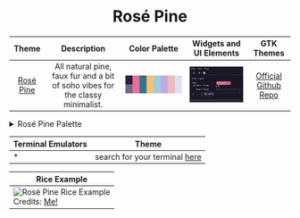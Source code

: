 <h1 align="center">Rosé Pine</h1>

| Theme | Description | Color Palette | Widgets and UI Elements | GTK Themes |
| :---: | :---: | :---: | :---: | :---: |
| [Rosé Pine](https://rosepinetheme.com/) | All natural pine, faux fur and a bit of soho vibes for the classy minimalist. | ![Rosé Pine Palette](./rosepine_palette.png) | ![Widgets and UI Elements](./rosepine.png) | [Official Github Repo](https://github.com/rose-pine/gtk) |

<details>
<summary>Rosé Pine Palette</summary>

| Code | Colour             | Hex       | Code | Colour | Hex       |
|------|--------------------|-----------|------|--------------------|-----------|
| 1    | Background         | `#26233A` | 9  	 | Background-bright  | `#6E6A86` |
| 2    | Love               | `#EB6F92` | -	 	 | -									|						|
| 3    | Pine               | `#31748F` | -    | -									|						|
| 4    | Gold	              | `#F6C177` |	-	   | -									|						|
| 5    | Foam               | `#9CCFD8` |	-	   | -									|						|
| 6    | Iris	            	| `#C4A7E7` |	-	   | -									|						|	
| 7    | Rose               | `#EBBCBA` |	-	   | -									|						|
| 8    | Foreground         | `#E0DEF4` | -	   | -		  						| 				  |

</details> 

| Terminal Emulators   | Theme                                              |
|----------------------|----------------------------------------------------|
| *										 | search for your terminal [here](https://rosepinetheme.com/themes/) |

| Rice Example |
| --- |
| ![Rosé Pine Rice Example](https://github.com/Narmis-E/colourscheme-hub/assets/109248529/330b40de-4a4e-4f48-9b3f-e64cce24607e)<br>Credits: [Me!](https://github.com/Narmis-E/sway-rosepine)